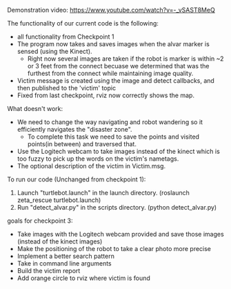 Demonstration video: https://www.youtube.com/watch?v=-_vSAST8MeQ

The functionality of our current code is the following: 
  - all functionality from Checkpoint 1 
  - The program now takes and saves images when the alvar marker is sensed (using the Kinect).
      - Right now several images are taken if the robot is marker is within ~2 or 3 feet from the connect becuase we determined that was the furthest from the connect while maintaining image quality.  
  - Victim message is created using the image and detect callbacks, and then published to the 'victim' topic
  - Fixed from last checkpoint, rviz now correctly shows the map.

What doesn't work:
  - We need to change the way navigating and robot wandering so it efficiently navigates the "disaster zone".
     - To complete this task we need to save the points and visited points(in between) and traversed that. 
  - Use the Logitech webcam to take images instead of the kinect which is too fuzzy to pick up the words on the victim's nametags. 
  - The optional description of the victim in Victim.msg. 


To run our code (Unchanged from checkpoint 1):
1. Launch "turtlebot.launch" in the launch directory. (roslaunch zeta_rescue turtlebot.launch)
2. Run "detect_alvar.py" in the scripts directory. (python detect_alvar.py)

goals for checkpoint 3: 
  - Take images with the Logitech webcam provided and save those images (instead of the kinect images) 
  - Make the positioning of the robot to take a clear photo more precise
  - Implement a better search pattern
  - Take in command line arguments
  - Build the victim report
  - Add orange circle to rviz where victim is found
